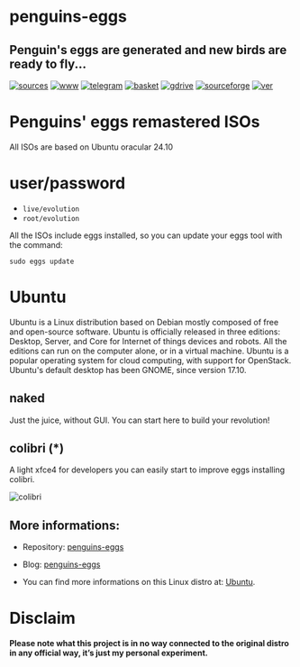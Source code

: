 penguins-eggs
=============

## Penguin&#39;s eggs are generated and new birds are ready to fly...
[![sources](https://img.shields.io/badge/github-sources-cyan)](https://github.com/pieroproietti/penguins-eggs)
[![www](https://img.shields.io/badge/www-blog-cyan)](https://penguins-eggs.net)
[![telegram](https://img.shields.io/badge/telegram-group-cyan)](https://t.me/penguins_eggs)
[![basket](https://img.shields.io/badge/basket-naked-blue)](https://penguins-eggs.net/basket/)
[![gdrive](https://img.shields.io/badge/gdrive-all-blue)](https://drive.google.com/drive/folders/19fwjvsZiW0Dspu2Iq-fQN0J-PDbKBlYY)
[![sourceforge](https://img.shields.io/badge/sourceforge-all-blue)](https://sourceforge.net/projects/penguins-eggs/files/)
[![ver](https://img.shields.io/npm/v/penguins-eggs.svg)](https://npmjs.org/package/penguins-eggs)

# Penguins' eggs remastered ISOs

All ISOs are based on Ubuntu oracular 24.10

# user/password
* ```live/evolution```
* ```root/evolution```

All the ISOs include eggs installed, so you can update your eggs tool with the command:

```sudo eggs update```

# Ubuntu
Ubuntu is a Linux distribution based on Debian mostly composed of free and open-source software. Ubuntu is officially released in three editions: Desktop, Server, and Core for Internet of things devices and robots. All the editions can run on the computer alone, or in a virtual machine. Ubuntu is a popular operating system for cloud computing, with support for OpenStack. Ubuntu's default desktop has been GNOME, since version 17.10.

## **naked**
Just the juice, without GUI. You can start here to build your revolution!

##  colibri (*)
A light xfce4 for developers you can easily start to improve eggs installing colibri.

![colibri](https://a.fsdn.com/con/app/proj/penguins-eggs/screenshots/colibri.png/245/183)

## More informations:

* Repository: [penguins-eggs](https://github.com/pieroproietti/penguins-eggs)
* Blog: [penguins-eggs](https://penguins-eggs.net)

* You can find more informations on this Linux distro at: [Ubuntu](https://ubuntu.com).

# Disclaim
__Please note what this project is in no way connected to the original distro in any official way, it’s just my personal experiment.__
